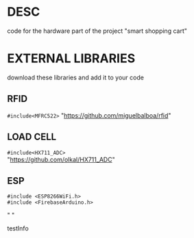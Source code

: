 # DESC
code for the hardware part of the project "smart shopping cart"

# EXTERNAL LIBRARIES
download these libraries and add it to your code

## RFID 
```#include<MFRC522>``` 
"https://github.com/miguelbalboa/rfid"

## LOAD CELL
```#include<HX711_ADC>```  
"https://github.com/olkal/HX711_ADC"

## ESP
```
#include <ESP8266WiFi.h>
#include <FirebaseArduino.h>

```

" "


testInfo

